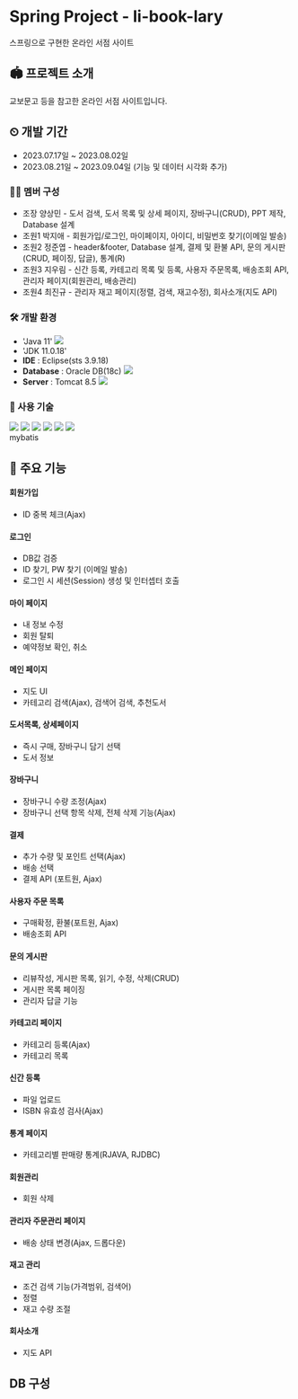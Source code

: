 # Spring Project - li-book-lary
스프링으로 구현한 온라인 서점 사이트

## 🏟 프로젝트 소개
교보문고 등을 참고한 온라인 서점 사이트입니다.
<br>

## ⏲ 개발 기간
* 2023.07.17일 ~ 2023.08.02일
* 2023.08.21일 ~ 2023.09.04일 (기능 및 데이터 시각화 추가)
 
### 👨‍💻 멤버 구성
- 조장 양상민 - 도서 검색, 도서 목록 및 상세 페이지, 장바구니(CRUD), PPT 제작, Database 설계
- 조원1 박지애 - 회원가입/로그인, 마이페이지, 아이디, 비밀번호 찾기(이메일 발송) 
- 조원2 정준엽 - header&footer, Database 설계, 결제 및 환불 API, 문의 게시판(CRUD, 페이징, 답글), 통계(R)
- 조원3 지우림 - 신간 등록, 카테고리 목록 및 등록, 사용자 주문목록, 배송조회 API, 관리자 페이지(회원관리, 배송관리)
- 조원4 최진규 - 관리자 재고 페이지(정렬, 검색, 재고수정), 회사소개(지도 API)

### 🛠 개발 환경
- 'Java 11' <img src="https://img.shields.io/badge/java-007396?style=flat-square&logo=java&logoColor=white"/>
- 'JDK 11.0.18'
- **IDE** : Eclipse(sts 3.9.18)
- **Database** : Oracle DB(18c) <img src="https://img.shields.io/badge/ORACLE-F80000?style=flat-square&logo=oracle&logoColor=white"/>
- **Server** : Tomcat 8.5 <img src="https://img.shields.io/badge/Apache Tomcat-F8DC75?style=flat-square&logo=apachetomcat&logoColor=black"/>

### 🔨 사용 기술
<img src="https://img.shields.io/badge/HTML5-E34F26?style=flat-square&logo=html5&logoColor=white"/>
<img src="https://img.shields.io/badge/CSS3-1572B6?style=flat-square&logo=css3&logoColor=white"/>
<img src="https://img.shields.io/badge/JavaScript-F7DF1E?style=for-the-badge&logo=JavaScript&logoColor=black">
<img src="https://img.shields.io/badge/jQuery-0769AD?style=flat-square&logo=jQuery&logoColor=white"/>
<img src="https://img.shields.io/badge/R-276DC3?style=for-the-badge&logo=R&logoColor=white">
<img src="https://img.shields.io/badge/spring-6DB33F?style=for-the-badge&logo=spring&logoColor=white"><br>
mybatis
</br>

## 📌 주요 기능
#### 회원가입
- ID 중복 체크(Ajax) 

#### 로그인
- DB값 검증
- ID 찾기, PW 찾기 (이메일 발송)
- 로그인 시 세션(Session) 생성 및 인터셉터 호출

#### 마이 페이지
- 내 정보 수정
- 회원 탈퇴
- 예약정보 확인, 취소
  
#### 메인 페이지
- 지도 UI
- 카테고리 검색(Ajax), 검색어 검색, 추천도서

#### 도서목록, 상세페이지
- 즉시 구매, 장바구니 담기 선택
- 도서 정보
 
#### 장바구니
- 장바구니 수량 조정(Ajax)
- 장바구니 선택 항목 삭제, 전체 삭제 기능(Ajax)

#### 결제
- 추가 수량 및 포인트 선택(Ajax)
- 배송 선택
- 결제 API (포트원, Ajax)

#### 사용자 주문 목록
- 구매확정, 환불(포트원, Ajax)
- 배송조회 API
  
#### 문의 게시판
- 리뷰작성, 게시판 목록, 읽기, 수정, 삭제(CRUD)
- 게시판 목록 페이징
- 관리자 답글 기능

#### 카테고리 페이지
- 카테고리 등록(Ajax)
- 카테고리 목록

#### 신간 등록
- 파일 업로드
- ISBN 유효성 검사(Ajax)

#### 통계 페이지
- 카테고리별 판매량 통계(RJAVA, RJDBC)

#### 회원관리
- 회원 삭제

#### 관리자 주문관리 페이지
- 배송 상태 변경(Ajax, 드롭다운)

#### 재고 관리
- 조건 검색 기능(가격범위, 검색어)
- 정렬
- 재고 수량 조절

#### 회사소개
- 지도 API

## DB 구성
